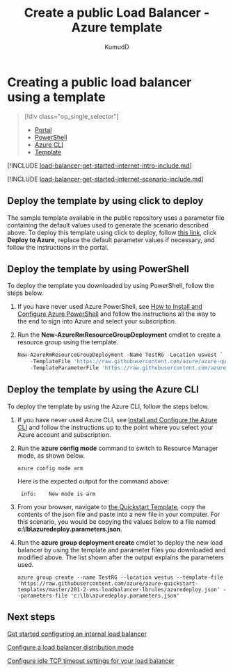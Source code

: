 ﻿---
title: Create a public Load Balancer - Azure template
titlesuffix: Azure Load Balancer
description: Learn how to create a public load balancer in Resource Manager using a template
services: load-balancer
documentationcenter: na
author: KumudD
ms.service: load-balancer
ms.devlang: na
ms.topic: article
ms.custom: seodec18
ms.tgt_pltfrm: na
ms.workload: infrastructure-services
ms.date: 09/25/2017
ms.author: kumud
---

# Creating a public load balancer using a template

> [!div class="op_single_selector"]
> * [Portal](../load-balancer/load-balancer-get-started-internet-portal.md)
> * [PowerShell](../load-balancer/load-balancer-get-started-internet-arm-ps.md)
> * [Azure CLI](../load-balancer/load-balancer-get-started-internet-arm-cli.md)
> * [Template](../load-balancer/load-balancer-get-started-internet-arm-template.md)



[!INCLUDE [load-balancer-get-started-internet-intro-include.md](../../includes/load-balancer-get-started-internet-intro-include.md)]

[!INCLUDE [load-balancer-get-started-internet-scenario-include.md](../../includes/load-balancer-get-started-internet-scenario-include.md)]

## Deploy the template by using click to deploy

The sample template available in the public repository uses a parameter file containing the default values used to generate the scenario described above. To deploy this template using click to deploy, follow [this link](https://go.microsoft.com/fwlink/?LinkId=544801), click **Deploy to Azure**, replace the default parameter values if necessary, and follow the instructions in the portal.

## Deploy the template by using PowerShell

To deploy the template you downloaded by using PowerShell, follow the steps below.

1. If you have never used Azure PowerShell, see [How to Install and Configure Azure PowerShell](/powershell/azure/overview) and follow the instructions all the way to the end to sign into Azure and select your subscription.
2. Run the **New-AzureRmResourceGroupDeployment** cmdlet to create a resource group using the template.

    ```powershell
    New-AzureRmResourceGroupDeployment -Name TestRG -Location uswest `
        -TemplateFile 'https://raw.githubusercontent.com/azure/azure-quickstart-templates/master/201-2-vms-loadbalancer-lbrules/azuredeploy.json' `
        -TemplateParameterFile 'https://raw.githubusercontent.com/azure/azure-quickstart-templates/master/201-2-vms-loadbalancer-lbrules/azuredeploy.parameters.json'
    ```

## Deploy the template by using the Azure CLI

To deploy the template by using the Azure CLI, follow the steps below.

1. If you have never used Azure CLI, see [Install and Configure the Azure CLI](../cli-install-nodejs.md) and follow the instructions up to the point where you select your Azure account and subscription.
2. Run the **azure config mode** command to switch to Resource Manager mode, as shown below.

    ```azurecli
    azure config mode arm
    ```

    Here is the expected output for the command above:

        info:    New mode is arm

3. From your browser, navigate to [the Quickstart Template](https://github.com/Azure/azure-quickstart-templates/tree/master/201-2-vms-loadbalancer-lbrules), copy the contents of the json file and paste into a new file in your computer. For this scenario, you would be copying the values below to a file named **c:\lb\azuredeploy.parameters.json**.
4. Run the **azure group deployment create** cmdlet to deploy the new load balancer by using the template and parameter files you downloaded and modified above. The list shown after the output explains the parameters used.

    ```azurecli
    azure group create --name TestRG --location westus --template-file 'https://raw.githubusercontent.com/azure/azure-quickstart-templates/master/201-2-vms-loadbalancer-lbrules/azuredeploy.json' --parameters-file 'c:\lb\azuredeploy.parameters.json'
    ```

## Next steps

[Get started configuring an internal load balancer](load-balancer-get-started-ilb-arm-ps.md)

[Configure a load balancer distribution mode](load-balancer-distribution-mode.md)

[Configure idle TCP timeout settings for your load balancer](load-balancer-tcp-idle-timeout.md)
